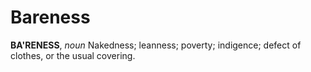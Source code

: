 # Bareness

**BA'RENESS**, _noun_ Nakedness; leanness; poverty; indigence; defect of clothes, or the usual covering.